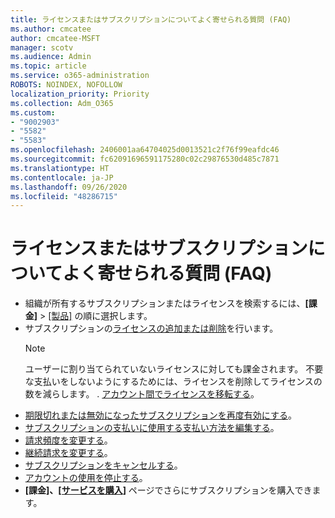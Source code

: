 ```yaml
---
title: ライセンスまたはサブスクリプションについてよく寄せられる質問 (FAQ)
ms.author: cmcatee
author: cmcatee-MSFT
manager: scotv
ms.audience: Admin
ms.topic: article
ms.service: o365-administration
ROBOTS: NOINDEX, NOFOLLOW
localization_priority: Priority
ms.collection: Adm_O365
ms.custom:
- "9002903"
- "5582"
- "5583"
ms.openlocfilehash: 2406001aa64704025d0013521c2f76f99eafdc46
ms.sourcegitcommit: fc62091696591175280c02c29876530d485c7871
ms.translationtype: HT
ms.contentlocale: ja-JP
ms.lasthandoff: 09/26/2020
ms.locfileid: "48286715"
---
```

# <a name="license-or-subscription-faq"></a>ライセンスまたはサブスクリプションについてよく寄せられる質問 (FAQ)

- 組織が所有するサブスクリプションまたはライセンスを検索するには、**[課金]** > [[製品]](https://go.microsoft.com/fwlink/p/?linkid=842054) の順に選択します。
- サブスクリプションの[ライセンスの追加または削除](https://docs.microsoft.com/alchemyinsights/how-to-add-or-reduce-licenses)を行います。
    > [!NOTE]
    > ユーザーに割り当てられていないライセンスに対しても課金されます。 不要な支払いをしないようにするためには、ライセンスを削除してライセンスの数を減らします。
. [アカウント間でライセンスを移転する](https://docs.microsoft.com/alchemyinsights/transfer-licenses-between-tenants)。
- [期限切れまたは無効になったサブスクリプションを再度有効にする](https://go.microsoft.com/fwlink/p/?linkid=2117519)。
- [サブスクリプションの支払いに使用する支払い方法を編集する](https://go.microsoft.com/fwlink/p/?linkid=2117167)。
- [請求頻度を変更する](https://go.microsoft.com/fwlink/p/?linkid=2119112)。
- [継続請求を変更する](https://go.microsoft.com/fwlink/p/?linkid=2119216)。
- [サブスクリプションをキャンセルする](https://go.microsoft.com/fwlink/p/?linkid=2119113)。
- [アカウントの使用を停止する](https://docs.microsoft.com/alchemyinsights/how-to-close-your-account)。
- **[課金]、[[サービスを購入]](https://go.microsoft.com/fwlink/p/?linkid=868433)** ページでさらにサブスクリプションを購入できます。